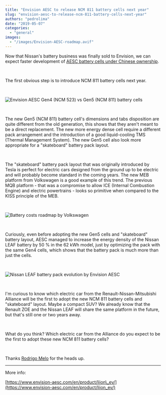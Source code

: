 ```yaml
---
title: "Envision AESC to release NCM 811 battery cells next year"
slug: "envision-aesc-to-release-ncm-811-battery-cells-next-year"
authors: "pedrolima"
date: "2019-05-07"
categories: 
  - "general"
images: 
  - "/images/Envision-AESC-roadmap.avif"
---
```


Now that Nissan's battery business was finally sold to Envision, we can expect faster development of [AESC battery cells under Chinese ownership](https://asia.nikkei.com/Business/Business-deals/Nissan-s-EV-battery-unit-recharged-under-Chinese-ownership).

 

The first obvious step is to introduce NCM 811 battery cells next year.

 

![Envision AESC Gen4 (NCM 523) vs Gen5 (NCM 811) battery cells](images/Envision-AESC-Gen4-NCM-523-vs-Gen5-NCM-811-battery-cells.avif)

 

The new Gen5 (NCM 811) battery cell's dimensions and tabs disposition are quite different from the old generation, this shows that they aren't meant to be a direct replacement. The new more energy dense cell require a different pack arrangement and the introduction of a good liquid-cooling TMS (Thermal Management System). The new Gen5 cell also look more appropriate for a "skateboard" battery pack layout.

 

The "skateboard" battery pack layout that was originally introduced by Tesla is perfect for electric cars designed from the ground up to be electric and will probably become standard in the coming years. The new MEB platform from Volkswagen is a good example of this trend. The previous MQB platform - that was a compromise to allow ICE (Internal Combustion Engine) and electric powertrains - looks so primitive when compared to the KISS principle of the MEB.

 

![Battery costs roadmap by Volkswagen](images/battery-costs-roadmap-by-volkswagen.avif)

 

Curiously, even before adopting the new Gen5 cells and "skateboard" battery layout, AESC managed to increase the energy density of the Nissan LEAF battery by 50 % in the 62 kWh model, just by optimizing the pack with the same Gen4 cells, which shows that the battery pack is much more than just the cells.

 

![Nissan LEAF battery pack evolution by Envision AESC](images/Nissan-LEAF-battery-pack-evolution-by-Envision-AESC.avif)

 

I'm curious to know which electric car from the Renault-Nissan-Mitsubishi Alliance will be the first to adopt the new NCM 811 battery cells and "skateboard" layout. Maybe a compact SUV? We already know that the Renault ZOE and the Nissan LEAF will share the same platform in the future, but that's still one or two years away.

 

What do you think? Which electric car from the Alliance do you expect to be the first to adopt these new NCM 811 battery cells?

 

Thanks [Rodrigo Melo](https://www.linkedin.com/in/rnmentropy) for the heads up.

---

More info:

[https://www.envision-aesc.com/en/product/liion\_ev/](https://www.envision-aesc.com/en/product/liion_ev/)
